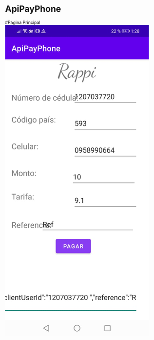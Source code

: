 # ApiPayPhone
#Página Principal
![img](https://github.com/valeriadayanna/ApiPayPhone/blob/master/Captura/Inicio.jpeg "Optional title")
